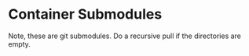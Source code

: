 # Container Submodules

Note, these are git submodules. Do a recursive pull if the directories are empty.
